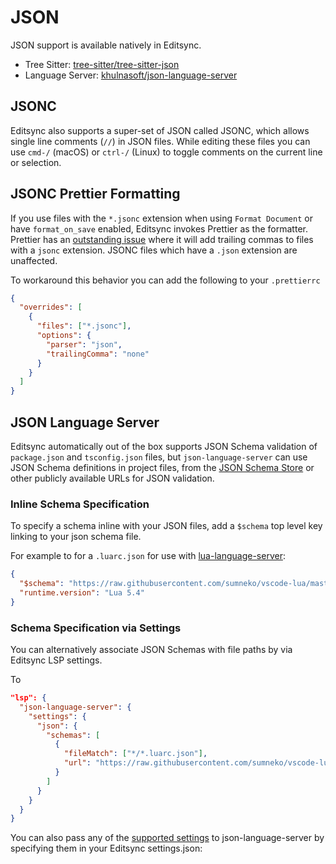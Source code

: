 # JSON

JSON support is available natively in Editsync.

- Tree Sitter: [tree-sitter/tree-sitter-json](https://github.com/tree-sitter/tree-sitter-json)
- Language Server: [khulnasoft/json-language-server](https://github.com/khulnasoft/json-language-server)

## JSONC

Editsync also supports a super-set of JSON called JSONC, which allows single line comments (`//`) in JSON files.
While editing these files you can use `cmd-/` (macOS) or `ctrl-/` (Linux) to toggle comments on the current line or selection.

## JSONC Prettier Formatting

If you use files with the `*.jsonc` extension when using `Format Document` or have `format_on_save` enabled, Editsync invokes Prettier as the formatter. Prettier has an [outstanding issue](https://github.com/prettier/prettier/issues/15956) where it will add trailing commas to files with a `jsonc` extension. JSONC files which have a `.json` extension are unaffected.

To workaround this behavior you can add the following to your `.prettierrc`

```json
{
  "overrides": [
    {
      "files": ["*.jsonc"],
      "options": {
        "parser": "json",
        "trailingComma": "none"
      }
    }
  ]
}
```

## JSON Language Server

Editsync automatically out of the box supports JSON Schema validation of `package.json` and `tsconfig.json` files, but `json-language-server` can use JSON Schema definitions in project files, from the [JSON Schema Store](https://www.schemastore.org/json/) or other publicly available URLs for JSON validation.

### Inline Schema Specification

To specify a schema inline with your JSON files, add a `$schema` top level key linking to your json schema file.

For example to for a `.luarc.json` for use with [lua-language-server](https://github.com/LuaLS/lua-language-server/):

```json
{
  "$schema": "https://raw.githubusercontent.com/sumneko/vscode-lua/master/setting/schema.json",
  "runtime.version": "Lua 5.4"
}
```

### Schema Specification via Settings

You can alternatively associate JSON Schemas with file paths by via Editsync LSP settings.

To

```json
"lsp": {
  "json-language-server": {
    "settings": {
      "json": {
        "schemas": [
          {
            "fileMatch": ["*/*.luarc.json"],
            "url": "https://raw.githubusercontent.com/sumneko/vscode-lua/master/setting/schema.json"
          }
        ]
      }
    }
  }
}
```

You can also pass any of the [supported settings](https://github.com/Microsoft/vscode/blob/main/extensions/json-language-features/server/README.md#settings) to json-language-server by specifying them in your Editsync settings.json:

<!--
TBD: Add formatter (prettier) settings (autoformat, tab_size, etc)
-->
